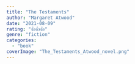 ```yaml
---
title: "The Testaments"
author: "Margaret Atwood"
date: "2021-08-09"
rating: "👍👍👍"
genre: "fiction"
categories: 
  - "book"
coverImage: "The_Testaments_Atwood_novel.png"
---
```



